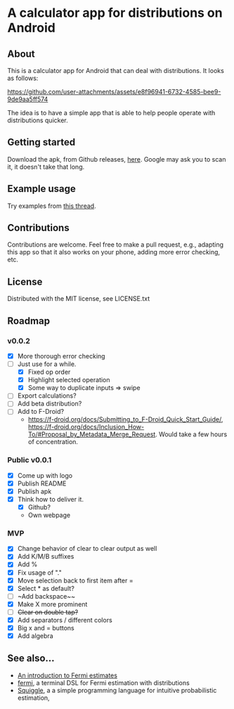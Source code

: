 # A calculator app for distributions on Android

## About

This is a calculator app for Android that can deal with distributions. It looks as follows:

https://github.com/user-attachments/assets/e8f96941-6732-4585-bee9-9de9aa5ff574

The idea is to have a simple app that is able to help people operate with distributions quicker. 

## Getting started

Download the apk, from Github releases, [here](https://github.com/NunoSempere/distribution-calculator-android/releases). Google may ask you to scan it, it doesn't take that long.

## Example usage

Try examples from [this thread](https://x.com/NunoSempere/status/1894830531235205399).

## Contributions

Contributions are welcome. Feel free to make a pull request, e.g., adapting this app so that it also works on your phone, adding more error checking, etc.

## License 

Distributed with the MIT license, see LICENSE.txt

## Roadmap 

### v0.0.2

- [x] More thorough error checking
- [ ] Just use for a while.
  - [x] Fixed op order
  - [x] Highlight selected operation
  - [x] Some way to duplicate inputs => swipe
- [ ] Export calculations?
- [ ] Add beta distribution?
- [ ] Add to F-Droid?
  - <https://f-droid.org/docs/Submitting_to_F-Droid_Quick_Start_Guide/>, <https://f-droid.org/docs/Inclusion_How-To/#Proposal_by_Metadata_Merge_Request>. Would take a few hours of concentration.

### Public v0.0.1

- [x] Come up with logo
- [x] Publish README
- [x] Publish apk
- [x] Think how to deliver it.
  - [x] Github? 
  - Own webpage

### MVP 

- [x] Change behavior of clear to clear output as well
- [x] Add K/M/B suffixes
- [x] Add %
- [x] Fix usage of "."
- [x] Move selection back to first item after = 
- [x] Select * as default?
- [ ] ~Add backspace~~
- [x] Make X more prominent
- [ ] ~~Clear on double tap?~~
- [x] Add separators / different colors
- [x] Big x and = buttons 
- [x] Add algebra

## See also... 

- [An introduction to Fermi estimates](https://forum.effectivealtruism.org/posts/cpfgq84B8XHXPWLcM/introduction-to-fermi-estimates)
- [fermi](https://git.nunosempere.com/NunoSempere/fermi), a terminal DSL for Fermi estimation with distributions
- [Squiggle](https://www.squiggle-language.com/), a a simple programming language for intuitive probabilistic estimation, 
